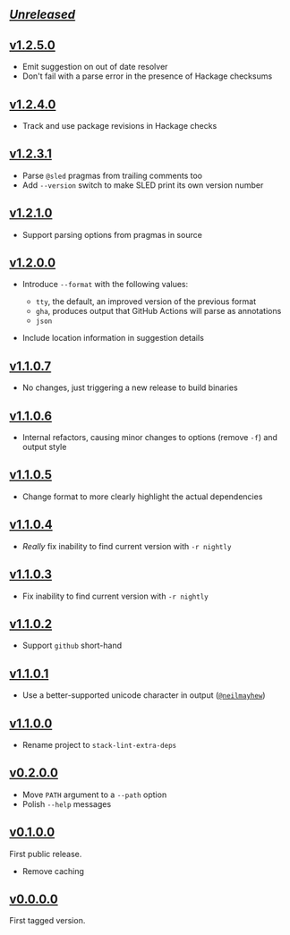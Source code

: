 ## [_Unreleased_](https://github.com/freckle/stack-lint-extra-deps/compare/v1.2.5.0...main)

## [v1.2.5.0](https://github.com/freckle/stack-lint-extra-deps/compare/v1.2.4.0...v1.2.5.0)

- Emit suggestion on out of date resolver
- Don't fail with a parse error in the presence of Hackage checksums

## [v1.2.4.0](https://github.com/freckle/stack-lint-extra-deps/compare/v1.2.3.1...v1.2.4.0)

- Track and use package revisions in Hackage checks

## [v1.2.3.1](https://github.com/freckle/stack-lint-extra-deps/compare/v1.2.2.1...v1.2.3.1)

- Parse `@sled` pragmas from trailing comments too
- Add `--version` switch to make SLED print its own version number

## [v1.2.1.0](https://github.com/freckle/stack-lint-extra-deps/compare/v1.2.0.0...v1.2.1.0)

- Support parsing options from pragmas in source

## [v1.2.0.0](https://github.com/freckle/stack-lint-extra-deps/compare/v1.1.0.7...v1.2.0.0)

- Introduce `--format` with the following values:

  - `tty`, the default, an improved version of the previous format
  - `gha`, produces output that GitHub Actions will parse as annotations
  - `json`

- Include location information in suggestion details

## [v1.1.0.7](https://github.com/freckle/stack-lint-extra-deps/compare/v1.1.0.6...v1.1.0.7)

- No changes, just triggering a new release to build binaries

## [v1.1.0.6](https://github.com/freckle/stack-lint-extra-deps/compare/v1.1.0.5...v1.1.0.6)

- Internal refactors, causing minor changes to options (remove `-f`) and output
  style

## [v1.1.0.5](https://github.com/freckle/stack-lint-extra-deps/compare/v1.1.0.4...v1.1.0.5)

- Change format to more clearly highlight the actual dependencies

## [v1.1.0.4](https://github.com/freckle/stack-lint-extra-deps/compare/v1.1.0.3...v1.1.0.4)

- _Really_ fix inability to find current version with `-r nightly`

## [v1.1.0.3](https://github.com/freckle/stack-lint-extra-deps/compare/v1.1.0.2...v1.1.0.3)

- Fix inability to find current version with `-r nightly`

## [v1.1.0.2](https://github.com/freckle/stack-lint-extra-deps/compare/v1.1.0.1...v1.1.0.2)

- Support `github` short-hand

## [v1.1.0.1](https://github.com/freckle/stack-lint-extra-deps/compare/v1.1.0.0...v1.1.0.1)

- Use a better-supported unicode character in output
  ([`@neilmayhew`](https://github.com/freckle/stack-lint-extra-deps/pull/11))

## [v1.1.0.0](https://github.com/freckle/stack-lint-extra-deps/compare/v0.2.0.0...v1.1.0.0)

- Rename project to `stack-lint-extra-deps`

## [v0.2.0.0](https://github.com/freckle/stack-lint-extra-deps/compare/v0.1.0.0...v0.2.0.0)

- Move `PATH` argument to a `--path` option
- Polish `--help` messages

## [v0.1.0.0](https://github.com/freckle/stack-lint-extra-deps/compare/v0.0.0.0...v0.1.0.0)

First public release.

- Remove caching

## [v0.0.0.0](https://github.com/freckle/stack-lint-extra-deps/tree/v0.0.0.0)

First tagged version.
